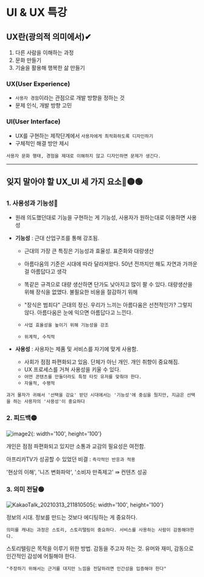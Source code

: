 # UI & UX 특강



## UX란(광의적 의미에서)✔

1. 다른 사람을 이해하는 과정
2. 문화 만들기
3. 기술을 활용해 행복한 삶 만들기



### UX(User Experience)

- `사용자 경험`이라는 관점으로 개발 방향을 정하는 것
- 문제 인식, 개발 방향 고민



### UI(User Interface)

- UX를 구현하는 제작단계에서 `사용자에게 최적화하도록 디자인하기`
- 구체적인 해결 방안 제시



```
사용자 문화 행태, 경험을 제대로 이해하지 않고 디자인하면 문제가 생긴다. 
```



---



## 잊지 말아야 할 UX_UI 세 가지 요소🔴🟡🟢



### 1. 사용성과 기능성🔴

- 원래 의도했던대로 기능을 구현하는 게 기능성, 사용자가 원하는대로 이용하면 사용성

  

- **기능성** : 근대 산업구조를 통해 강조됨. 

  - 근대의 가장 큰 특징은 기능성과 효율성. 표준화와 대량생산

  - 아름다움의 기준은 시대에 따라 달라져왔다. 50년 전까지만 해도 자연과 가까운 걸 아름답다고 생각

  - 똑같은 규격으로 대량 생산하면 단가도 낮아지고 많이 팔 수 있다. 대량생산을 위해 장식을 없앴다. 불필요한 비용을 절감하기 위해

  - "장식은 범죄다" 근대의 정신. 우리가 느끼는 아름다움은 선천적인가? 그렇지 않다. 아름다움은 눈에 익으면 아름답다고 느낀다.

  - `사업 효율성을 높이기 위해 기능성을 강조`

  - `위계적, 수직적`

    

- **사용성** : 사용자는 제품 및 서비스를 자기에 맞게 사용함.

  - 사회가 점점 파편화되고 있음. 단체가 아닌 개인. 개인 취향이 중요해짐.
  - UX 프로세스를 거쳐 사용성을 키울 수 있다.
  - `어떤 콘텐츠를 만들더라도 특정 타킷 유저를 맞춰야 한다.`
  - `자율적, 수평적`



```
과거 물자가 귀해서 '선택을 강요' 받던 시대에서는 '기능성'에 중심을 뒀지만, 지금은 선택을 하는 사용자의 '사용성'이 중요하다
```







### 2. 피드백🟡

![image2](https://user-images.githubusercontent.com/96896885/148646969-9775388c-a804-4c12-b93e-35bdfda99f81.png){: width='100', height='100'}

개인은 점점 파편화되고 있지만 소통과 교감의 필요성은 여전함. 

아프리카TV가 성공할 수 있었던 비결 : `즉각적인 반응과 적용`

'현상의 이해', '니즈 변화파악', '소비자 만족제고' ⇛ 컨텐츠 성공







### 3. 의미 전달🟢

![KakaoTalk_20210313_211810505](https://user-images.githubusercontent.com/96896885/148647075-3ed97915-5224-471b-931a-8edcf4f769cf.png){: width='100', height='100'}



정보의 시대. 정보를 만드는 것보다 에디팅하는 게 중요하다.

`의미를 캐내는 과정은 스토리, 스토리탤링이 중요하다. 서비스를 사용하는 사람이 감동해야한다.`

스토리텔링은 목적을 이루기 위한 방법. 감동을 주고자 하는 것. 유머와 재미, 감동으로 인간적인 감성에 어필해야 한다.



```
"주장하기 위해서는 근거를 대지만 느낌을 전달하려면 인간성을 입증해야 한다" 
```



